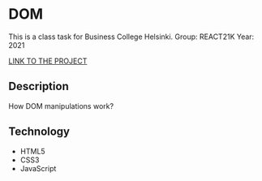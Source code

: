 # DOM

This is a class task for Business College Helsinki.
Group: REACT21K
Year: 2021

[LINK TO THE PROJECT](sagar-aryal.github.io/REACT21K_JavaScript/Margit/Lecture6/DOM/)

## Description

How DOM manipulations work?

## Technology

- HTML5
- CSS3
- JavaScript
